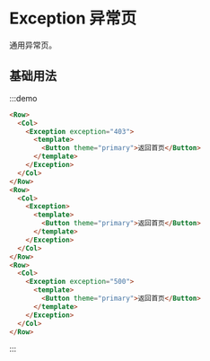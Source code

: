 # Exception 异常页

通用异常页。

## 基础用法

:::demo 

```html
<Row>
  <Col>
    <Exception exception="403">
      <template>
        <Button theme="primary">返回首页</Button>
      </template>
    </Exception>
  </Col>
</Row>
<Row>
  <Col>
    <Exception>
      <template>
        <Button theme="primary">返回首页</Button>
      </template>
    </Exception>
  </Col>
</Row>
<Row>
  <Col>
    <Exception exception="500">
      <template>
        <Button theme="primary">返回首页</Button>
      </template>
    </Exception>
  </Col>
</Row>
```
:::

<script>
  import Row from '@/components/row';
  import Col from '@/components/col';
  import Button from '@/components/button';
  import Exception from '@/components/exception';

  export default {
    components: {
      Row,
      Col,
      Exception,
      Button,
    },
    methods: {
    },
  };
</script>